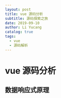 ```yaml
---
layout: post
title: vue 源码分析
subtitle: 源码探索之旅
date: 2019-09-10
author: Li Yucang
catalog: true
tags:
  - vue
  - 源码解析
---
```


# vue 源码分析

## 数据响应式原理
